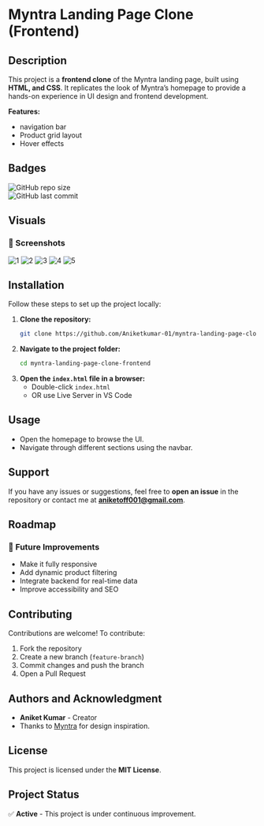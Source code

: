 # Myntra Landing Page Clone (Frontend)  

## Description  
This project is a **frontend clone** of the Myntra landing page, built using **HTML, and CSS**. It replicates the look of Myntra’s homepage to provide a hands-on experience in UI design and frontend development.  

**Features:**   
- navigation bar  
- Product grid layout  
- Hover effects 

## Badges  
![GitHub repo size](https://img.shields.io/github/repo-size/Aniketkumar-01/myntra-landing-page-clone-frontend)  
![GitHub last commit](https://img.shields.io/github/last-commit/Aniketkumar-01/myntra-landing-page-clone-frontend)  

## Visuals  
### 📸 Screenshots
![1](https://github.com/user-attachments/assets/6c55fd7b-29aa-4681-b99e-67cef0160bf6)
![2](https://github.com/user-attachments/assets/44cb4d2d-414b-4c62-b5fe-9351457947b0)
![3](https://github.com/user-attachments/assets/c7f2a5e6-9a5a-4132-ab9d-ed38b072e482)
![4](https://github.com/user-attachments/assets/3e0dfbdd-5f16-42a1-8203-5876c3f1e20f)
![5](https://github.com/user-attachments/assets/cf74f114-3d58-4fee-8812-53a81ba34b00)



## Installation  
Follow these steps to set up the project locally:  

1. **Clone the repository:**  
   ```bash
   git clone https://github.com/Aniketkumar-01/myntra-landing-page-clone-frontend.git
   ```
2. **Navigate to the project folder:**  
   ```bash
   cd myntra-landing-page-clone-frontend
   ```
3. **Open the `index.html` file in a browser:**  
   - Double-click `index.html`  
   - OR use Live Server in VS Code  

## Usage  
- Open the homepage to browse the UI.  
- Navigate through different sections using the navbar.  

## Support  
If you have any issues or suggestions, feel free to **open an issue** in the repository or contact me at **aniketoff001@gmail.com**.  

## Roadmap  
### 🚀 Future Improvements  
- Make it fully responsive
- Add dynamic product filtering  
- Integrate backend for real-time data  
- Improve accessibility and SEO  

## Contributing  
Contributions are welcome! To contribute:  
1. Fork the repository  
2. Create a new branch (`feature-branch`)  
3. Commit changes and push the branch  
4. Open a Pull Request  

## Authors and Acknowledgment  
- **Aniket Kumar** - Creator  
- Thanks to [Myntra](https://www.myntra.com/) for design inspiration.  

## License  
This project is licensed under the **MIT License**.  

## Project Status  
✅ **Active** - This project is under continuous improvement.  

